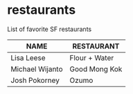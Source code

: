 # restaurants
List of favorite SF restaurants

 NAME | RESTAURANT 
---|---
Lisa Leese | Flour + Water
Michael Wijanto | Good Mong Kok
Josh Pokorney | Ozumo